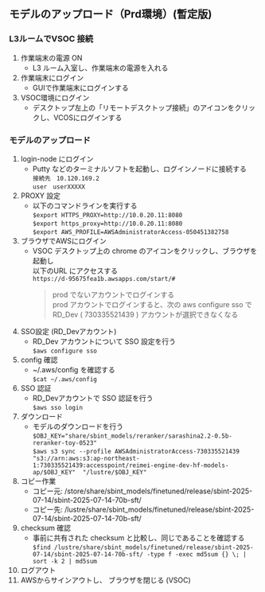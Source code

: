 ## モデルのアップロード（Prd環境）(暫定版) 

### L3ルームでVSOC 接続　
1. 作業端末の電源 ON
   - L3 ルーム入室し、作業端末の電源を入れる
2. 作業端末にログイン
   - GUIで作業端末にログインする
3. VSOC環境にログイン
   - デスクトップ左上の「リモートデスクトップ接続」のアイコンをクリックし、VCOSにログインする
		    
### モデルのアップロード
1. login-node にログイン
   - Putty などのターミナルソフトを起動し、ログインノードに接続する  
   `接続先　10.120.169.2`  
   `user　userXXXXX`
2. PROXY 設定
   - 以下のコマンドラインを実行する  
     `$export HTTPS_PROXY=http://10.0.20.11:8080`  
     `$export https_proxy=http://10.0.20.11:8080`  
     `$export AWS_PROFILE=AWSAdministratorAccess-050451382758`
3. ブラウザでAWSにログイン
   - VSOC デスクトップ上の chrome のアイコンをクリックし、ブラウザを起動し  
以下のURL にアクセスする  
`https://d-95675fea1b.awsapps.com/start/#`
     > prod でないアカウントでログインする  
     > prod アカウントでログインすると、次の aws configure sso で  
     > RD_Dev ( 730335521439 ) アカウントが選択できなくなる
4. SSO設定 (RD_Devアカウント)
    - RD_Dev アカウントについて SSO 設定を行う  
      `$aws configure sso`
5. config 確認
    - ~/.aws/config を確認する  
      `$cat ~/.aws/config`
6. SSO 認証
    - RD_Devアカウントで SSO 認証を行う  
      `$aws sso login`
7. ダウンロード
    - モデルのダウンロードを行う  
      `$OBJ_KEY="share/sbint_models/reranker/sarashina2.2-0.5b-reranker-toy-0523"`  
      `$aws s3 sync --profile AWSAdministratorAccess-730335521439 "s3://arn:aws:s3:ap-northeast-1:730335521439:accesspoint/reimei-engine-dev-hf-models-ap/$OBJ_KEY"  "/lustre/$OBJ_KEY"`  
8. コピー作業
   - コピー元: /store/share/sbint_models/finetuned/release/sbint-2025-07-14/sbint-2025-07-14-70b-sft/
   - コピー先: /lustre/share/sbint_models/finetuned/release/sbint-2025-07-14/sbint-2025-07-14-70b-sft/
9. checksum 確認
    - 事前に共有された checksum と比較し、同じであることを確認する
      `$find /lustre/share/sbint_models/finetuned/release/sbint-2025-07-14/sbint-2025-07-14-70b-sft/ -type f -exec md5sum {} \; | sort -k 2 | md5sum`
10. ログアウト									
11. AWSからサインアウトし、
    ブラウザを閉じる
    (VSOC)									

                         
                 




                      
                      
